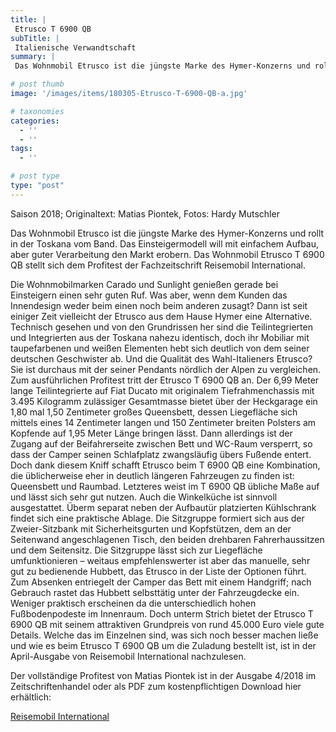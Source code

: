 ```yaml
---
title: |
 Etrusco T 6900 QB
subTitle: |
 Italienische Verwandtschaft
summary: |
 Das Wohnmobil Etrusco ist die jüngste Marke des Hymer-Konzerns und rollt in der Toskana vom Band. Das Einsteigermodell will mit einfachem Aufbau, aber guter Verarbeitung den Markt erobern. Das Wohnmobil Etrusco T 6900 QB stellt sich dem Profitest der Fachzeitschrift Reisemobil International.

# post thumb
image: '/images/items/180305-Etrusco-T-6900-QB-a.jpg'

# taxonomies
categories: 
  - ''
  - ''
tags:
  - ''

# post type
type: "post"
---
```


Saison 2018; Originaltext: Matias Piontek, Fotos: Hardy Mutschler  

Das Wohnmobil Etrusco ist die jüngste Marke des Hymer-Konzerns und rollt in der Toskana vom Band. Das Einsteigermodell will mit einfachem Aufbau, aber guter Verarbeitung den Markt erobern. Das Wohnmobil Etrusco T 6900 QB stellt sich dem Profitest der Fachzeitschrift Reisemobil International.  

Die Wohnmobilmarken Carado und Sunlight genießen gerade bei Einsteigern einen sehr guten Ruf. Was aber, wenn dem Kunden das Innendesign weder beim einen noch beim anderen zusagt? Dann ist seit einiger Zeit vielleicht der Etrusco aus dem Hause Hymer eine Alternative. Technisch gesehen und von den Grundrissen her sind die Teilintegrierten und Integrierten aus der Toskana nahezu identisch, doch ihr Mobiliar mit taupefarbenen und weißen Elementen hebt sich deutlich von dem seiner deutschen Geschwister ab. Und die Qualität des Wahl-Italieners Etrusco? Sie ist durchaus mit der seiner Pendants nördlich der Alpen zu vergleichen. Zum ausführlichen Profitest tritt der Etrusco T 6900 QB an. Der 6,99 Meter lange Teilintegrierte auf Fiat Ducato mit originalem Tiefrahmenchassis mit 3.495 Kilogramm zulässiger Gesamtmasse bietet über der Heckgarage ein 1,80 mal 1,50 Zentimeter großes Queensbett, dessen Liegefläche sich mittels eines 14 Zentimeter langen und 150 Zentimeter breiten Polsters am Kopfende auf 1,95 Meter Länge bringen lässt. Dann allerdings ist der Zugang auf der Beifahrerseite zwischen Bett und WC-Raum versperrt, so dass der Camper seinen Schlafplatz zwangsläufig übers Fußende entert. Doch dank diesem Kniff schafft Etrusco beim T 6900 QB eine Kombination, die üblicherweise eher in deutlich längeren Fahrzeugen zu finden ist: Queensbett und Raumbad. Letzteres weist im T 6900 QB übliche Maße auf und lässt sich sehr gut nutzen. Auch die Winkelküche ist sinnvoll ausgestattet. Überm separat neben der Aufbautür platzierten Kühlschrank findet sich eine praktische Ablage. Die Sitzgruppe formiert sich aus der Zweier-Sitzbank mit Sicherheitsgurten und Kopfstützen, dem an der Seitenwand angeschlagenen Tisch, den beiden drehbaren Fahrerhaussitzen und dem Seitensitz. Die Sitzgruppe lässt sich zur Liegefläche umfunktionieren – weitaus empfehlenswerter ist aber das manuelle, sehr gut zu bedienende Hubbett, das Etrusco in der Liste der Optionen führt. Zum Absenken entriegelt der Camper das Bett mit einem Handgriff; nach Gebrauch rastet das Hubbett selbsttätig unter der Fahrzeugdecke ein. Weniger praktisch erscheinen da die unterschiedlich hohen Fußbodenpodeste im Innenraum. Doch unterm Strich bietet der Etrusco T 6900 QB mit seinem attraktiven Grundpreis von rund 45.000 Euro viele gute Details. Welche das im Einzelnen sind, was sich noch besser machen ließe und wie es beim Etrusco T 6900 QB um die Zuladung bestellt ist, ist in der April-Ausgabe von Reisemobil International nachzulesen.   

Der vollständige Profitest von Matias Piontek ist in der Ausgabe 4/2018 im Zeitschriftenhandel oder als PDF zum kostenpflichtigen Download hier erhältlich:  

[Reisemobil International](http://reisemobil-international.de)